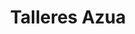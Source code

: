 ---
title: "Talleres Azua"
url: /santo-domingo-este/talleres-azua/
shop: reparación de automóviles
---